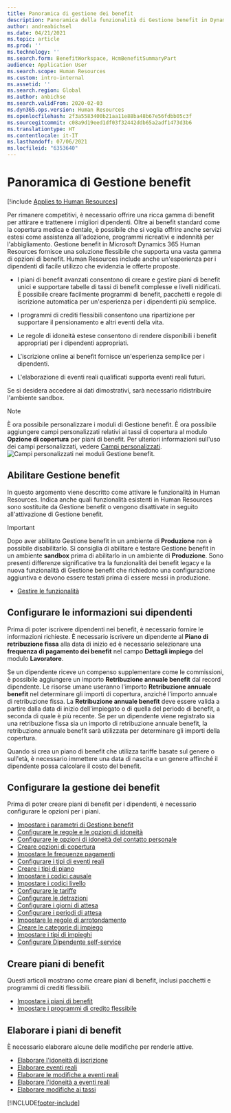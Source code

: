 ```yaml
---
title: Panoramica di gestione dei benefit
description: Panoramica della funzionalità di Gestione benefit in Dynamics 365 Human Resources. Offrire opzioni di benefit estese ai propri dipendenti con un'esperienza online di facile utilizzo.
author: andreabichsel
ms.date: 04/21/2021
ms.topic: article
ms.prod: ''
ms.technology: ''
ms.search.form: BenefitWorkspace, HcmBenefitSummaryPart
audience: Application User
ms.search.scope: Human Resources
ms.custom: intro-internal
ms.assetid: ''
ms.search.region: Global
ms.author: anbichse
ms.search.validFrom: 2020-02-03
ms.dyn365.ops.version: Human Resources
ms.openlocfilehash: 2f3a5583400b21aa11e88ba48b67e56fdbb05c3f
ms.sourcegitcommit: c08a9d19eed1df03f32442ddb65a2adf1473d3b6
ms.translationtype: HT
ms.contentlocale: it-IT
ms.lasthandoff: 07/06/2021
ms.locfileid: "6353640"
---
```

# <a name="benefits-management-overview"></a>Panoramica di Gestione benefit

[!include [Applies to Human Resources](../includes/applies-to-hr.md)]

Per rimanere competitivi, è necessario offrire una ricca gamma di benefit per attirare e trattenere i migliori dipendenti. Oltre ai benefit standard come la copertura medica e dentale, è possibile che si voglia offrire anche servizi estesi come assistenza all'adozione, programmi ricreativi e indennità per l'abbigliamento. Gestione benefit in Microsoft Dynamics 365 Human Resources fornisce una soluzione flessibile che supporta una vasta gamma di opzioni di benefit. Human Resources include anche un'esperienza per i dipendenti di facile utilizzo che evidenzia le offerte proposte.

- I piani di benefit avanzati consentono di creare e gestire piani di benefit unici e supportare tabelle di tassi di benefit complesse e livelli nidificati. È possibile creare facilmente programmi di benefit, pacchetti e regole di iscrizione automatica per un'esperienza per i dipendenti più semplice.

- I programmi di crediti flessibili consentono una ripartizione per supportare il pensionamento e altri eventi della vita.

- Le regole di idoneità estese consentono di rendere disponibili i benefit appropriati per i dipendenti appropriati.

- L'iscrizione online ai benefit fornisce un'esperienza semplice per i dipendenti.

- L'elaborazione di eventi reali qualificati supporta eventi reali futuri.

Se si desidera accedere ai dati dimostrativi, sarà necessario ridistribuire l'ambiente sandbox.

>[!NOTE]
>È ora possibile personalizzare i moduli di Gestione benefit. È ora possibile aggiungere campi personalizzati relativi ai tassi di copertura al modulo **Opzione di copertura** per piani di benefit. Per ulteriori informazioni sull'uso dei campi personalizzati, vedere [Campi personalizzati](hr-developer-custom-fields.md).
>![Campi personalizzati nei moduli Gestione benefit.](media/hr-benefits-management-custom-fields.png)

## <a name="enable-benefits-management"></a>Abilitare Gestione benefit

In questo argomento viene descritto come attivare le funzionalità in Human Resources. Indica anche quali funzionalità esistenti in Human Resources sono sostituite da Gestione benefit o vengono disattivate in seguito all'attivazione di Gestione benefit.

> [!IMPORTANT]
> Dopo aver abilitato Gestione benefit in un ambiente di **Produzione** non è possibile disabilitarlo. Si consiglia di abilitare e testare Gestione benefit in un ambiente **sandbox** prima di abilitarlo in un ambiente di **Produzione**. Sono presenti differenze significative tra la funzionalità dei benefit legacy e la nuova funzionalità di Gestione benefit che richiedono una configurazione aggiuntiva e devono essere testati prima di essere messi in produzione.

- [Gestire le funzionalità](hr-admin-manage-features.md)

## <a name="configure-employee-information"></a>Configurare le informazioni sui dipendenti

Prima di poter iscrivere dipendenti nei benefit, è necessario fornire le informazioni richieste. È necessario iscrivere un dipendente al **Piano di retribuzione fissa** alla data di inizio ed è necessario selezionare una **frequenza di pagamento dei benefit** nel campo **Dettagli impiego** del modulo **Lavoratore**.

Se un dipendente riceve un compenso supplementare come le commissioni, è possibile aggiungere un importo **Retribuzione annuale benefit** dal record dipendente. Le risorse umane useranno l'importo **Retribuzione annuale benefit** nel determinare gli importi di copertura, anziché l'importo annuale di retribuzione fissa. La **Retribuzione annuale benefit** deve essere valida a partire dalla data di inizio dell'impiegato o di quella del periodo di benefit, a seconda di quale è più recente. Se per un dipendente viene registrato sia una retribuzione fissa sia un importo di retribuzione annuale benefit, la retribuzione annuale benefit sarà utilizzata per determinare gli importi della copertura.

Quando si crea un piano di benefit che utilizza tariffe basate sul genere o sull'età, è necessario immettere una data di nascita e un genere affinché il dipendente possa calcolare il costo del benefit.

## <a name="configure-benefits-management"></a>Configurare la gestione dei benefit

Prima di poter creare piani di benefit per i dipendenti, è necessario configurare le opzioni per i piani.

- [Impostare i parametri di Gestione benefit](hr-benefits-setup-parameters.md)
- [Configurare le regole e le opzioni di idoneità](hr-benefits-setup-eligibility-rules.md)
- [Configurare le opzioni di idoneità del contatto personale](hr-benefits-setup-contact-eligibility-options.md)
- [Creare opzioni di copertura](hr-benefits-setup-coverage-options.md)
- [Impostare le frequenze pagamenti](hr-benefits-setup-payment-frequencies.md)
- [Configurare i tipi di eventi reali](hr-benefits-setup-life-event-types.md)
- [Creare i tipi di piano](hr-benefits-setup-plan-types.md)
- [Impostare i codici causale](hr-benefits-setup-reason-codes.md)
- [Impostare i codici livello](hr-benefits-setup-tier-codes.md)
- [Configurare le tariffe](hr-benefits-setup-rates.md)
- [Configurare le detrazioni](hr-benefits-setup-deductions.md)
- [Configurare i giorni di attesa](hr-benefits-setup-waiting-days.md)
- [Configurare i periodi di attesa](hr-benefits-setup-waiting-periods.md)
- [Impostare le regole di arrotondamento](hr-benefits-setup-rounding-rules.md)
- [Creare le categorie di impiego](hr-benefits-setup-employment-categories.md)
- [Impostare i tipi di impieghi](hr-benefits-setup-employment-types.md)
- [Configurare Dipendente self-service](hr-benefits-setup-employee-self-service.md)

## <a name="create-benefit-plans"></a>Creare piani di benefit

Questi articoli mostrano come creare piani di benefit, inclusi pacchetti e programmi di crediti flessibili.

- [Impostare i piani di benefit](hr-benefits-plans-setup.md)
- [Impostare i programmi di credito flessibile](hr-benefits-plans-flex-credit-programs.md)

## <a name="process-benefit-plans"></a>Elaborare i piani di benefit

È necessario elaborare alcune delle modifiche per renderle attive.

- [Elaborare l'idoneità di iscrizione](hr-benefits-process-enrollment-eligibility.md)
- [Elaborare eventi reali](hr-benefits-process-life-events.md)
- [Elaborare le modifiche a eventi reali](hr-benefits-process-life-event-changes.md)
- [Elaborare l'idoneità a eventi reali](hr-benefits-process-life-event-eligibility.md)
- [Elaborare modifiche ai tassi](hr-benefits-process-rate-changes.md)



[!INCLUDE[footer-include](../includes/footer-banner.md)]